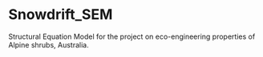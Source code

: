 # Snowdrift_SEM
Structural Equation Model for the project on eco-engineering properties of Alpine shrubs, Australia.
